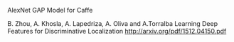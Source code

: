 AlexNet GAP Model for Caffe

B. Zhou, A. Khosla, A. Lapedriza, A. Oliva and A.Torralba
Learning Deep Features for Discriminative Localization
http://arxiv.org/pdf/1512.04150.pdf

